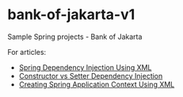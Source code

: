 # bank-of-jakarta-v1
Sample Spring projects - Bank of Jakarta

For articles:
* [Spring Dependency Injection Using XML](https://www.dariawan.com/tutorials/spring/spring-dependency-injection-using-xml/)
* [Constructor vs Setter Dependency Injection](https://www.dariawan.com/tutorials/spring/constructor-vs-setter-dependency-injection/)
* [Creating Spring Application Context Using XML](https://www.dariawan.com/tutorials/spring/creating-spring-application-context-using-xml/)
